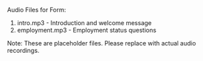 Audio Files for Form:

1. intro.mp3 - Introduction and welcome message
2. employment.mp3 - Employment status questions

Note: These are placeholder files. Please replace with actual audio recordings.
